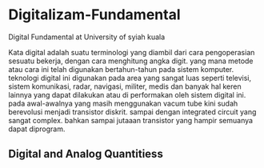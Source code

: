 # Digitalizam-Fundamental
Digital Fundamental at University of syiah kuala



Kata digital adalah suatu terminologi yang diambil dari cara pengoperasian sesuatu bekerja, dengan cara menghitung angka digit. yang mana metode atau cara ini telah digunakan bertahun-tahun pada sistem komputer. teknologi digital ini digunakan pada area yang sangat luas seperti televisi, sistem komunikasi, radar, navigasi, militer, medis dan banyak hal keren lainnya yang dapat dilakukan atau di performakan oleh sistem digital ini. pada awal-awalnya yang masih menggunakan vacum tube kini sudah berevolusi menjadi transistor diskrit. sampai dengan integrated circuit yang sangat complex. bahkan sampai jutaaan transistor yang hampir semuanya dapat diprogram. 

## Digital and Analog Quantitiess
